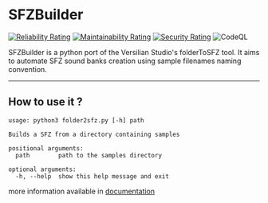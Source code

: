 # SFZBuilder

[![Reliability Rating](https://sonarcloud.io/api/project_badges/measure?project=TriYop_folder2sfz&metric=reliability_rating)](https://sonarcloud.io/summary/new_code?id=TriYop_folder2sfz)
[![Maintainability Rating](https://sonarcloud.io/api/project_badges/measure?project=TriYop_folder2sfz&metric=sqale_rating)](https://sonarcloud.io/summary/new_code?id=TriYop_folder2sfz)
[![Security Rating](https://sonarcloud.io/api/project_badges/measure?project=TriYop_folder2sfz&metric=security_rating)](https://sonarcloud.io/summary/new_code?id=TriYop_folder2sfz)
![CodeQL](https://github.com/TriYop/sfzbuilder/actions/workflows/codeql-analysis.yml/badge.svg)

SFZBuilder is a python port of the Versilian Studio's folderToSFZ tool.
It aims to automate SFZ sound banks creation using sample filenames naming convention.

---

## How to use it ?

    usage: python3 folder2sfz.py [-h] path
    
    Builds a SFZ from a directory containing samples
    
    positional arguments:
      path        path to the samples directory
    
    optional arguments:
      -h, --help  show this help message and exit

more information available in [documentation](doc/index.md)
